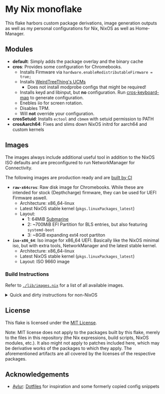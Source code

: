 # My Nix monoflake

This flake harbors custom package derivations, image generation outputs as well as my personal configurations for Nix, NixOS as well as Home-Manager.

## Modules

- **default**: Simply adds the package overlay and the binary cache
- **cros**: Provides some configuration for Chromebooks. 
  - Installs Firmware via `hardware.enableRedistributableFirmware = true;`
  - Installs [WeirdTreeThing's UCMs](https://github.com/WeirdTreeThing/alsa-ucm-conf-cros)
    - Does not install modprobe configs that might be required!
  - Installs keyd and libinput, but **no** configuration. Run [cros-keyboard-map]() to generate configuration.
  - Enebles iio for screen rotation.
  - Disables TPM.
  - Will **not** override your configuration.
- **crosSetuid**: Installs `ectool` and `cbmem` with setuid permission to PATH
- **crosAarch64**: Fixes and slims down NixOS initrd for aarch64 and custom kernels

## Images

The images always include additional useful tool in addition to the NixOS ISO defaults and are preconfigured to run NetworkManager for Connectivity.

The following images are production ready and are [built by CI](https://github.com/ninelore/flake/actions/workflows/images.yml)

- **`raw-x64cros`**: Raw disk image for Chromebooks. While these are intended for stock (Depthcharge) firmware, they can be used for UEFI Firmware aswell.
  - Architecture: x86_64-linux
  - Latest NixOS stable kernel (`pkgs.linuxPackages_latest`)
  - Layout:
    - 1: 64MiB [Submarine](https://github.com/fyralabs/submarine)
    - 2: ~700MiB EFI Partition for BLS entries, but also featuring `systemd-boot`
    - 3: ~8GiB expanding ext4 root partiton
- **`iso-x86_64`**: Iso image for x86_64 UEFI. Basically like the NixOS minimal iso, but with extra tools, NetworkManager and the latest stable kernel.
  - Architecture: x86_64-linux
  - Latest NixOS stable kernel (`pkgs.linuxPackages_latest`)
  - Layout: ISO 9660 image

### Build Instructions

Refer to [`./lib/images.nix`](lib/images.nix) for a list of all available images.

<details>
<summary>Quick and dirty instructions for non-NixOS</summary>

1. Have nix installed and the experimental features `nix-command flakes` enabled
2. ´nix run nixpkgs#cachix -- use 9lore`
3. ´nix build github:ninelore/flake#nixosImages.&lt;Image&gt;´
4. Image will be in `./result/` or `./result/iso/`

</details>

## License

This flake is licensed under the [MIT License](LICENSE.md).

Note: MIT license does not apply to the packages built by this flake,
merely to the files in this repository (the Nix expressions, build
scripts, NixOS modules, etc.). It also might not apply to patches
included here, which may be derivative works of the packages to which
they apply. The aforementioned artifacts are all covered by the
licenses of the respective packages.

## Acknowledgements

- [Aylur](https://github.com/Aylur): [Dotfiles](https://github.com/Aylur/dotfiles) for inspiration and some formerly copied config snippets
